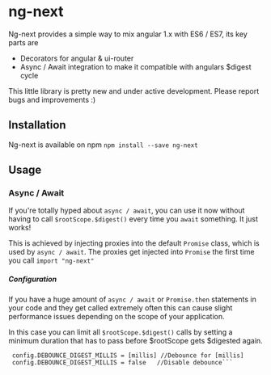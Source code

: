 # ng-next
Ng-next provides a simple way to mix angular 1.x with ES6 / ES7, its key parts are 
* Decorators for angular & ui-router
* Async / Await integration to make it compatible with angulars $digest cycle

This little library is pretty new and under active development. Please report bugs and improvements :)

## Installation
Ng-next is available on npm
`npm install --save ng-next`

## Usage

### Async / Await
If you're totally hyped about `async / await`, you can use it now without having to call `$rootScope.$digest()` every
time you `await` something. It just works!

This is achieved by injecting proxies into the default `Promise` class, which is used by `async / await`.
The proxies get injected into `Promise` the first time you call `import "ng-next"`

##### Configuration
If you have a huge amount of `async / await` or `Promise.then` statements in your code and they get called extremely often this can
cause slight performance issues depending on the scope of your application.

In this case you can limit all `$rootScope.$digest()` calls by setting a minimum duration that has to pass before $rootScope gets $digested again.
 
```import {config} from "ng-next"
 config.DEBOUNCE_DIGEST_MILLIS = [millis] //Debounce for [millis]
 config.DEBOUNCE_DIGEST_MILLIS = false   //Disable debounce```